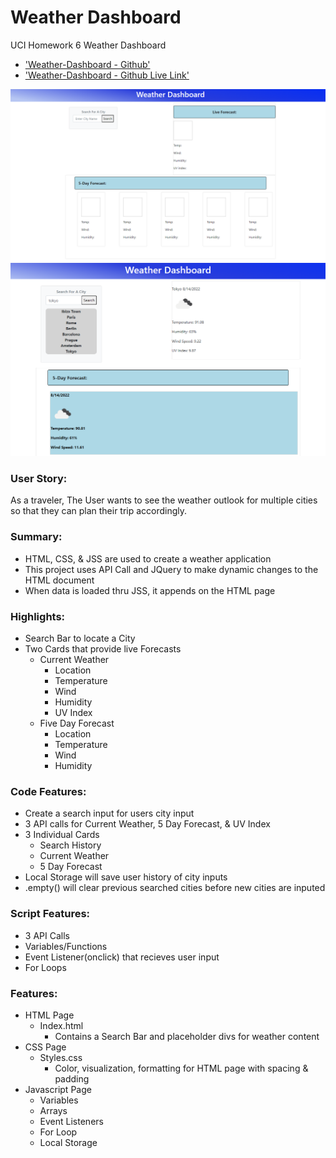 # Weather Dashboard
UCI Homework 6 Weather Dashboard
* ['Weather-Dashboard - Github'](https://github.com/KevinNg2/Weather-Dashboard)
* ['Weather-Dashboard - Github Live Link'](https://kevinng2.github.io/Weather-Dashboard/)

![](./images/weather-dashboard.png)
![](./images/5%20day%20forecast.png)

### User Story:
As a traveler, The User wants to see the weather outlook for multiple cities so that they can plan their trip accordingly.

### Summary:
* HTML, CSS, & JSS are used to create a weather application
* This project uses API Call and JQuery to make dynamic changes to the HTML document
* When data is loaded thru JSS, it appends on the HTML page

### Highlights:
* Search Bar to locate a City
* Two Cards that provide live Forecasts
  * Current Weather
    * Location
    * Temperature 
    * Wind
    * Humidity
    * UV Index
  * Five Day Forecast
    * Location
    * Temperature
    * Wind
    * Humidity

### Code Features:
* Create a search input for users city input
* 3 API calls for Current Weather, 5 Day Forecast, & UV Index
* 3 Individual Cards 
  * Search History
  * Current Weather
  * 5 Day Forecast
* Local Storage will save user history of city inputs
* .empty() will clear previous searched cities before new cities are inputed 

### Script Features:
* 3 API Calls
* Variables/Functions
* Event Listener(onclick) that recieves user input
* For Loops

### Features:
* HTML Page
  * Index.html
    * Contains a Search Bar and placeholder divs for weather content
* CSS Page
  * Styles.css
    * Color, visualization, formatting for HTML page with spacing & padding
* Javascript Page
  * Variables
  * Arrays
  * Event Listeners
  * For Loop
  * Local Storage
